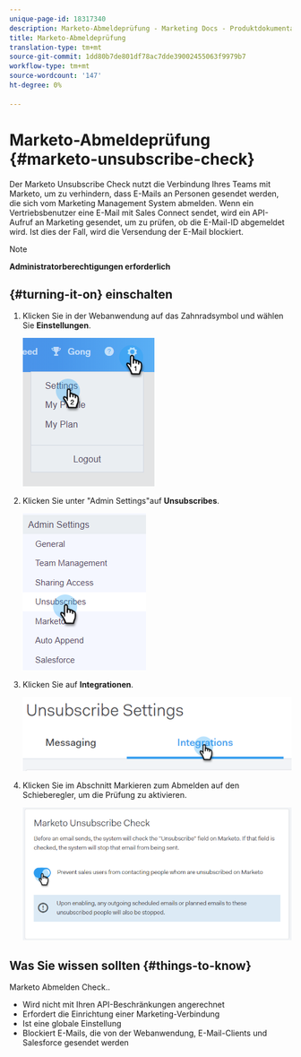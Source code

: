 ```yaml
---
unique-page-id: 18317340
description: Marketo-Abmeldeprüfung - Marketing Docs - Produktdokumentation
title: Marketo-Abmeldeprüfung
translation-type: tm+mt
source-git-commit: 1dd80b7de801df78ac7dde39002455063f9979b7
workflow-type: tm+mt
source-wordcount: '147'
ht-degree: 0%

---
```



# Marketo-Abmeldeprüfung {#marketo-unsubscribe-check}

Der Marketo Unsubscribe Check nutzt die Verbindung Ihres Teams mit Marketo, um zu verhindern, dass E-Mails an Personen gesendet werden, die sich vom Marketing Management System abmelden. Wenn ein Vertriebsbenutzer eine E-Mail mit Sales Connect sendet, wird ein API-Aufruf an Marketing gesendet, um zu prüfen, ob die E-Mail-ID abgemeldet wird. Ist dies der Fall, wird die Versendung der E-Mail blockiert.

>[!NOTE]
>
>**Administratorberechtigungen erforderlich**

## {#turning-it-on} einschalten

1. Klicken Sie in der Webanwendung auf das Zahnradsymbol und wählen Sie **Einstellungen**.

   ![](assets/one-2.png)

1. Klicken Sie unter &quot;Admin Settings&quot;auf **Unsubscribes**.

   ![](assets/two-3.png)

1. Klicken Sie auf **Integrationen**.

   ![](assets/three-3.png)

1. Klicken Sie im Abschnitt Markieren zum Abmelden auf den Schieberegler, um die Prüfung zu aktivieren.

   ![](assets/four-2.png)

## Was Sie wissen sollten {#things-to-know}

Marketo Abmelden Check..

* Wird nicht mit Ihren API-Beschränkungen angerechnet
* Erfordert die Einrichtung einer Marketing-Verbindung
* Ist eine globale Einstellung
* Blockiert E-Mails, die von der Webanwendung, E-Mail-Clients und Salesforce gesendet werden
